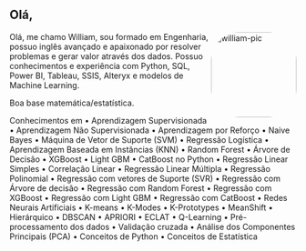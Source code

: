 ## Olá, 

<div>
  
<img align="right" alt="william-pic" height="150" style="border-radius:50px;" src="https://dkrn4sk0rn31v.cloudfront.net/uploads/2020/10/big-data-x-data-analytics-x-data-science-quais-as-diferencas.png">
  
<div>

<div>

Olá, me chamo William, sou formado em Engenharia, possuo inglês avançado e apaixonado por resolver problemas e gerar valor através dos dados. 
Possuo conhecimentos e experiência com Python, SQL, Power BI, Tableau, SSIS, Alteryx e modelos de Machine Learning. 

Boa base matemática/estatística.
  
Conhecimentos em 
• Aprendizagem Supervisionada
•	Aprendizagem Não Supervisionada
•	Aprendizagem por Reforço
•	Naive Bayes
•	Máquina de Vetor de Suporte (SVM)
•	Regressão Logística
•	Aprendizagem Baseada em Instâncias (KNN)
•	Random Forest
•	Árvore de Decisão
•	XGBoost
•	Light GBM
•	CatBoost no Python
•	Regressão Linear Simples
•	Correlação Linear
•	Regressão Linear Múltipla
•	Regressão Polinomial
•	Regressão com vetores de Suporte (SVR)
•	Regressão com Árvore de decisão
•	Regressão com Random Forest
•	Regressão com XGBoost
•	Regressão com Light GBM
•	Regressão com CatBoost
•	Redes Neurais Artificiais
•	K-means
•	K-Modes
•	K-Prototypes
•	MeanShift
•	Hierárquico
•	DBSCAN
•	APRIORI
•	ECLAT
•	Q-Learning
•	Pré-processamento dos dados
•	Validação cruzada
•	Análise dos Componentes Principais (PCA)
•	Conceitos de Python
•	Conceitos de Estatística



<div>
  

  

  
                         
                  
